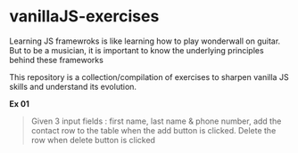 # vanillaJS-exercises
Learning JS framewroks is like learning how to play wonderwall on guitar.
But to be a musician, it is important to know the underlying principles behind these frameworks

This repository is a collection/compilation of exercises to sharpen vanilla JS skills and understand its evolution.

**Ex 01**
 
 > Given 3 input fields : first name, last name & phone number, add the contact row to the table when the add button is clicked.
 > Delete the row when delete button is clicked
